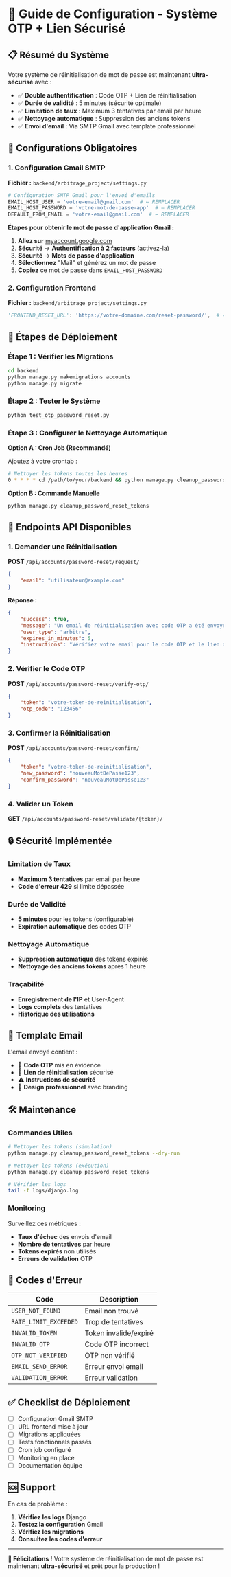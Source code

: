 # 🔐 Guide de Configuration - Système OTP + Lien Sécurisé

## 📋 Résumé du Système

Votre système de réinitialisation de mot de passe est maintenant **ultra-sécurisé** avec :

- ✅ **Double authentification** : Code OTP + Lien de réinitialisation
- ✅ **Durée de validité** : 5 minutes (sécurité optimale)
- ✅ **Limitation de taux** : Maximum 3 tentatives par email par heure
- ✅ **Nettoyage automatique** : Suppression des anciens tokens
- ✅ **Envoi d'email** : Via SMTP Gmail avec template professionnel

## 🔧 Configurations Obligatoires

### 1. Configuration Gmail SMTP

**Fichier :** `backend/arbitrage_project/settings.py`

```python
# Configuration SMTP Gmail pour l'envoi d'emails
EMAIL_HOST_USER = 'votre-email@gmail.com'  # ← REMPLACER
EMAIL_HOST_PASSWORD = 'votre-mot-de-passe-app'  # ← REMPLACER
DEFAULT_FROM_EMAIL = 'votre-email@gmail.com'  # ← REMPLACER
```

**Étapes pour obtenir le mot de passe d'application Gmail :**

1. **Allez sur** [myaccount.google.com](https://myaccount.google.com)
2. **Sécurité** → **Authentification à 2 facteurs** (activez-la)
3. **Sécurité** → **Mots de passe d'application**
4. **Sélectionnez** "Mail" et générez un mot de passe
5. **Copiez** ce mot de passe dans `EMAIL_HOST_PASSWORD`

### 2. Configuration Frontend

**Fichier :** `backend/arbitrage_project/settings.py`

```python
'FRONTEND_RESET_URL': 'https://votre-domaine.com/reset-password/',  # ← REMPLACER
```

## 🚀 Étapes de Déploiement

### Étape 1 : Vérifier les Migrations

```bash
cd backend
python manage.py makemigrations accounts
python manage.py migrate
```

### Étape 2 : Tester le Système

```bash
python test_otp_password_reset.py
```

### Étape 3 : Configurer le Nettoyage Automatique

**Option A : Cron Job (Recommandé)**

Ajoutez à votre crontab :

```bash
# Nettoyer les tokens toutes les heures
0 * * * * cd /path/to/your/backend && python manage.py cleanup_password_reset_tokens
```

**Option B : Commande Manuelle**

```bash
python manage.py cleanup_password_reset_tokens
```

## 📡 Endpoints API Disponibles

### 1. Demander une Réinitialisation

**POST** `/api/accounts/password-reset/request/`

```json
{
    "email": "utilisateur@example.com"
}
```

**Réponse :**
```json
{
    "success": true,
    "message": "Un email de réinitialisation avec code OTP a été envoyé à utilisateur@example.com",
    "user_type": "arbitre",
    "expires_in_minutes": 5,
    "instructions": "Vérifiez votre email pour le code OTP et le lien de réinitialisation"
}
```

### 2. Vérifier le Code OTP

**POST** `/api/accounts/password-reset/verify-otp/`

```json
{
    "token": "votre-token-de-reinitialisation",
    "otp_code": "123456"
}
```

### 3. Confirmer la Réinitialisation

**POST** `/api/accounts/password-reset/confirm/`

```json
{
    "token": "votre-token-de-reinitialisation",
    "new_password": "nouveauMotDePasse123",
    "confirm_password": "nouveauMotDePasse123"
}
```

### 4. Valider un Token

**GET** `/api/accounts/password-reset/validate/{token}/`

## 🔒 Sécurité Implémentée

### Limitation de Taux
- **Maximum 3 tentatives** par email par heure
- **Code d'erreur 429** si limite dépassée

### Durée de Validité
- **5 minutes** pour les tokens (configurable)
- **Expiration automatique** des codes OTP

### Nettoyage Automatique
- **Suppression automatique** des tokens expirés
- **Nettoyage des anciens tokens** après 1 heure

### Traçabilité
- **Enregistrement de l'IP** et User-Agent
- **Logs complets** des tentatives
- **Historique des utilisations**

## 📧 Template Email

L'email envoyé contient :

- 🔐 **Code OTP** mis en évidence
- 🔗 **Lien de réinitialisation** sécurisé
- ⚠️ **Instructions de sécurité**
- 🎨 **Design professionnel** avec branding

## 🛠️ Maintenance

### Commandes Utiles

```bash
# Nettoyer les tokens (simulation)
python manage.py cleanup_password_reset_tokens --dry-run

# Nettoyer les tokens (exécution)
python manage.py cleanup_password_reset_tokens

# Vérifier les logs
tail -f logs/django.log
```

### Monitoring

Surveillez ces métriques :

- **Taux d'échec** des envois d'email
- **Nombre de tentatives** par heure
- **Tokens expirés** non utilisés
- **Erreurs de validation** OTP

## 🚨 Codes d'Erreur

| Code | Description |
|------|-------------|
| `USER_NOT_FOUND` | Email non trouvé |
| `RATE_LIMIT_EXCEEDED` | Trop de tentatives |
| `INVALID_TOKEN` | Token invalide/expiré |
| `INVALID_OTP` | Code OTP incorrect |
| `OTP_NOT_VERIFIED` | OTP non vérifié |
| `EMAIL_SEND_ERROR` | Erreur envoi email |
| `VALIDATION_ERROR` | Erreur validation |

## ✅ Checklist de Déploiement

- [ ] Configuration Gmail SMTP
- [ ] URL frontend mise à jour
- [ ] Migrations appliquées
- [ ] Tests fonctionnels passés
- [ ] Cron job configuré
- [ ] Monitoring en place
- [ ] Documentation équipe

## 🆘 Support

En cas de problème :

1. **Vérifiez les logs** Django
2. **Testez la configuration** Gmail
3. **Vérifiez les migrations**
4. **Consultez les codes d'erreur**

---

**🎉 Félicitations !** Votre système de réinitialisation de mot de passe est maintenant **ultra-sécurisé** et prêt pour la production !
















